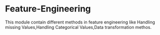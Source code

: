 # Feature-Engineering
This module contain different methods in feature engineering like Handling missing Values,Handling Categorical Values,Data transformation methos.
